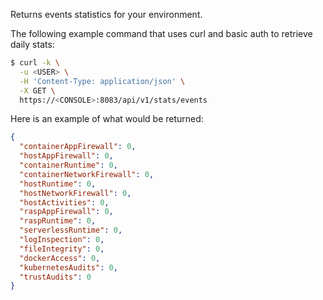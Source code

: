 Returns events statistics for your environment.

The following example command that uses curl and basic auth to retrieve daily stats:

```bash
$ curl -k \
  -u <USER> \
  -H 'Content-Type: application/json' \
  -X GET \
  https://<CONSOLE>:8083/api/v1/stats/events
```

Here is an example of what would be returned:


```json
{
  "containerAppFirewall": 0,
  "hostAppFirewall": 0,
  "containerRuntime": 0,
  "containerNetworkFirewall": 0,
  "hostRuntime": 0,
  "hostNetworkFirewall": 0,
  "hostActivities": 0,
  "raspAppFirewall": 0,
  "raspRuntime": 0,
  "serverlessRuntime": 0,
  "logInspection": 0,
  "fileIntegrity": 0,
  "dockerAccess": 0,
  "kubernetesAudits": 0,
  "trustAudits": 0
}
```

